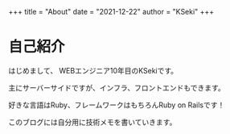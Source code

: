 +++
title = "About"
date = "2021-12-22"
author = "KSeki"
+++

# 自己紹介

はじめまして、 WEBエンジニア10年目のKSekiです。

主にサーバーサイドですが、インフラ、フロントエンドもできます。

好きな言語はRuby、フレームワークはもちろんRuby on Railsです！

このブログには自分用に技術メモを書いていきます。

